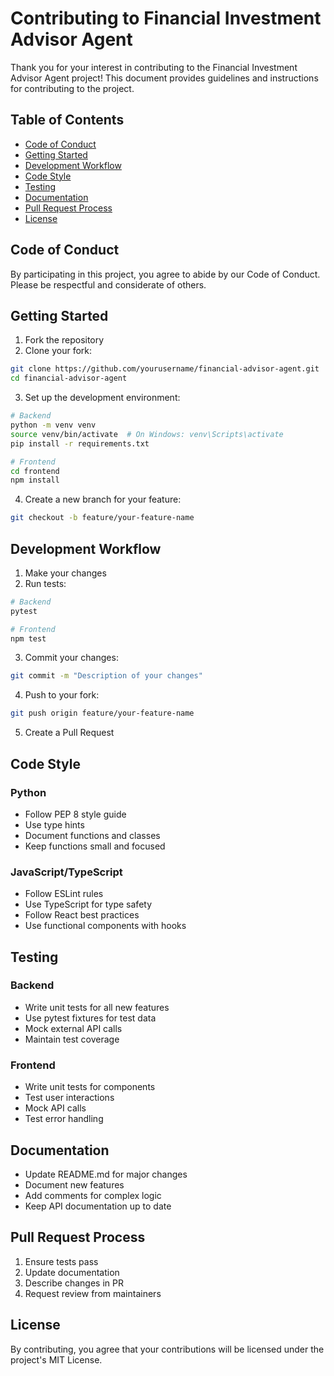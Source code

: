 # Contributing to Financial Investment Advisor Agent

Thank you for your interest in contributing to the Financial Investment Advisor Agent project! This document provides guidelines and instructions for contributing to the project.

## Table of Contents
- [Code of Conduct](#code-of-conduct)
- [Getting Started](#getting-started)
- [Development Workflow](#development-workflow)
- [Code Style](#code-style)
- [Testing](#testing)
- [Documentation](#documentation)
- [Pull Request Process](#pull-request-process)
- [License](#license)

## Code of Conduct

By participating in this project, you agree to abide by our Code of Conduct. Please be respectful and considerate of others.

## Getting Started

1. Fork the repository
2. Clone your fork:
```bash
git clone https://github.com/yourusername/financial-advisor-agent.git
cd financial-advisor-agent
```

3. Set up the development environment:
```bash
# Backend
python -m venv venv
source venv/bin/activate  # On Windows: venv\Scripts\activate
pip install -r requirements.txt

# Frontend
cd frontend
npm install
```

4. Create a new branch for your feature:
```bash
git checkout -b feature/your-feature-name
```

## Development Workflow

1. Make your changes
2. Run tests:
```bash
# Backend
pytest

# Frontend
npm test
```

3. Commit your changes:
```bash
git commit -m "Description of your changes"
```

4. Push to your fork:
```bash
git push origin feature/your-feature-name
```

5. Create a Pull Request

## Code Style

### Python
- Follow PEP 8 style guide
- Use type hints
- Document functions and classes
- Keep functions small and focused

### JavaScript/TypeScript
- Follow ESLint rules
- Use TypeScript for type safety
- Follow React best practices
- Use functional components with hooks

## Testing

### Backend
- Write unit tests for all new features
- Use pytest fixtures for test data
- Mock external API calls
- Maintain test coverage

### Frontend
- Write unit tests for components
- Test user interactions
- Mock API calls
- Test error handling

## Documentation

- Update README.md for major changes
- Document new features
- Add comments for complex logic
- Keep API documentation up to date

## Pull Request Process

1. Ensure tests pass
2. Update documentation
3. Describe changes in PR
4. Request review from maintainers

## License

By contributing, you agree that your contributions will be licensed under the project's MIT License. 